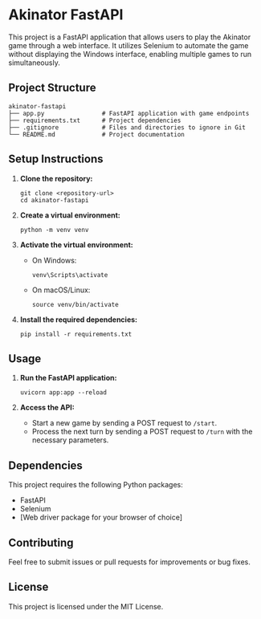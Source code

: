 # Akinator FastAPI

This project is a FastAPI application that allows users to play the Akinator game through a web interface. It utilizes Selenium to automate the game without displaying the Windows interface, enabling multiple games to run simultaneously.

## Project Structure

```
akinator-fastapi
├── app.py                # FastAPI application with game endpoints
├── requirements.txt      # Project dependencies
├── .gitignore            # Files and directories to ignore in Git
└── README.md             # Project documentation
```

## Setup Instructions

1. **Clone the repository:**
   ```
   git clone <repository-url>
   cd akinator-fastapi
   ```

2. **Create a virtual environment:**
   ```
   python -m venv venv
   ```

3. **Activate the virtual environment:**
   - On Windows:
     ```
     venv\Scripts\activate
     ```
   - On macOS/Linux:
     ```
     source venv/bin/activate
     ```

4. **Install the required dependencies:**
   ```
   pip install -r requirements.txt
   ```

## Usage

1. **Run the FastAPI application:**
   ```
   uvicorn app:app --reload
   ```

2. **Access the API:**
   - Start a new game by sending a POST request to `/start`.
   - Process the next turn by sending a POST request to `/turn` with the necessary parameters.

## Dependencies

This project requires the following Python packages:

- FastAPI
- Selenium
- [Web driver package for your browser of choice]

## Contributing

Feel free to submit issues or pull requests for improvements or bug fixes.

## License

This project is licensed under the MIT License.